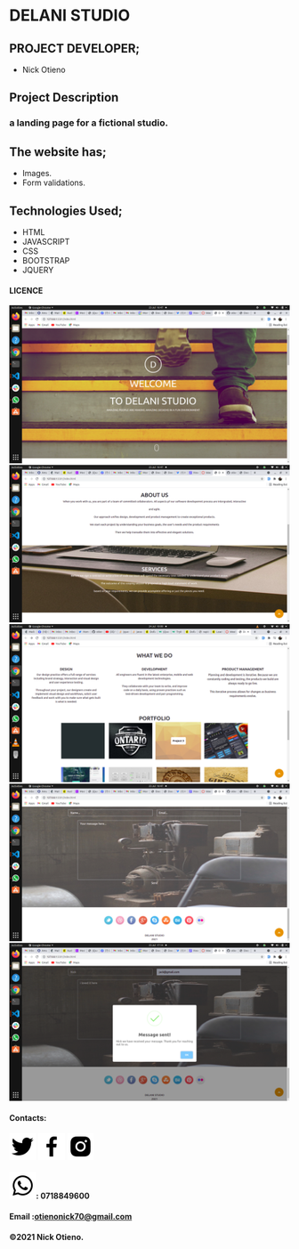 # DELANI STUDIO
## PROJECT DEVELOPER;
* Nick Otieno

## Project Description
### a landing page for a fictional studio.

## The website has;
* Images.
* Form validations.
## Technologies Used;
* HTML
* JAVASCRIPT
* CSS
* BOOTSTRAP
* JQUERY


#### LICENCE
<img src="assets/README-pics/number1.png" alt="intro page">
<img src="assets/README-pics/number2.png" alt="about us and services">
<img src="assets/README-pics/number3.png" alt="what we do and portfolio">
<img src="assets/README-pics/number4.png" alt="contact us and handles section">
<img src="assets/README-pics/number5.png" alt="contact us and handles section">



#### Contacts: 
<a href="https://twitter.com/the_nickotee"  target="_blank"> <img src="assets/README-pics/bxl-twitter.svg"></a>
    <a href="https://web.facebook.com/nick.ke.7334" target="_blank"> <img src="assets/README-pics/bxl-facebook.svg"></a>
        <a href="https://www.instagram.com/the_nickotee/" target="_blank"><img src="assets/README-pics/bxl-instagram-alt.svg"></a>


#### <a href="https://www.instagram.com/the_nickotee/" target="_blank"><img src="assets/README-pics/bxl-whatsapp.svg"></a>: 0718849600
#### Email :otienonick70@gmail.com
#### &copy;2021 Nick Otieno.
